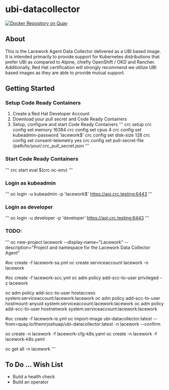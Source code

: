 # ubi-datacollector

[![Docker Repository on Quay](https://quay.io/repository/themrjoshuap/ubi-datacollector/status "Docker Repository on Quay")](https://quay.io/repository/themrjoshuap/ubi-datacollector)

## About
This is the Lacework Agent Data Collector delivered as a UBI based image.  It is intended primarily to provide support for Kubernetes distributions that prefer UBI as compared to Alpine, chiefly OpenShift / OKD and Rancher.  Additionally, Red Hat certification will strongly recommend we utilize UBI based images as they are able to provide mutual support.

## Getting Started

### Setup Code Ready Containers
1. Create a Red Hat Developer Account
2. Download your pull secret and Code Ready Containers
3. Setup, configure and start Code Ready Containers
'''
crc setup
crc config set memory 16384
crc config set cpus 4
crc config set kubeadmin-password 'lacework$'
crc config set disk-size 128
crc config set consent-telemetry yes
crc config set pull-secret-file /path/to/your/.crc_pull_secret.json
'''

### Start Code Ready Containers
'''
crc start
eval $(crc oc-env)
'''

### Login as kubeadmin
'''
oc login -u kubeadmin -p 'lacework$' https://api.crc.testing:6443
'''

### Login as developer
'''
oc login -u developer -p 'developer' https://api.crc.testing:6443
'''

### TODO:
'''
oc new-project lacework --display-name="Lacework" --description="Project and namespace for the Lacework Data Collector Agent"

#oc create -f lacework-sa.yml
oc create serviceaccount lacework -n lacework

#oc create -f lacework-scc.yml
oc adm policy add-scc-to-user privileged -z lacework

oc adm policy add-scc-to-user hostaccess system:serviceaccount:lacework:lacework
oc adm policy add-scc-to-user hostmount-anyuid system:serviceaccount:lacework:lacework
oc adm policy add-scc-to-user hostnetwork system:serviceaccount:lacework:lacework

#oc create -f lacework-is.yml
oc import-image ubi-datacollector:latest --from=quay.io/themrjoshuap/ubi-datacollector:latest -n lacework --confirm

oc create -n lacework -f lacework-cfg-k8s.yaml
oc create -n lacework -f lacework-k8s.yaml

oc get all -n lacework
'''

## To Do ... Wish List

* Build a health check
* Build an operator
